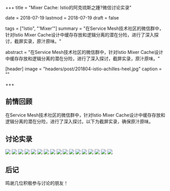 +++
title = "Mixer Cache: Istio的阿克琉斯之踵?微信讨论实录"

date = 2018-07-19
lastmod = 2018-07-19
draft = false

tags = ["Istio", "'Mixer'"]
summary = "在Service Mesh技术社区的微信群中，针对Istio Mixer Cache设计中缓存存放和逻辑分离的潜在分险，进行了深入探讨，截屏实录，原汁原味。"

abstract = "在Service Mesh技术社区的微信群中，针对Istio Mixer Cache设计中缓存存放和逻辑分离的潜在分险，进行了深入探讨，截屏实录，原汁原味。"

[header]
image = "headers/post/201804-istio-achilles-heel.jpg"
caption = ""

+++

## 前情回顾

在Service Mesh技术社区的微信群中，针对Istio Mixer Cache设计中缓存存放和逻辑分离的潜在分险，进行了深入探讨。以下为截屏实录，确保原汁原味。

## 讨论实录

![](images/1.jpg)
![](images/2.jpg)
![](images/3.jpg)
![](images/4.jpg)
![](images/5.jpg)
![](images/6.jpg)
![](images/7.jpg)
![](images/8.jpg)
![](images/9.jpg)
![](images/10.jpg)
![](images/11.jpg)
![](images/13.jpg)
![](images/14.jpg)
![](images/15.jpg)
![](images/16.jpg)
![](images/17.jpg)
![](images/18.jpg)


## 后记

鸣谢几位积极参与讨论的朋友！